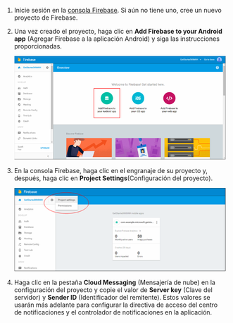 

1. Inicie sesión en la [consola Firebase](https://firebase.google.com/console/). Si aún no tiene uno, cree un nuevo proyecto de Firebase.
2. Una vez creado el proyecto, haga clic en **Add Firebase to your Android app** (Agregar Firebase a la aplicación Android) y siga las instrucciones proporcionadas.

    ![](./media/notification-hubs-enable-firebase-cloud-messaging/notification-hubs-add-firebase-to-android-app.png)
3. En la consola Firebase, haga clic en el engranaje de su proyecto y, después, haga clic en **Project Settings**(Configuración del proyecto).

    ![](./media/notification-hubs-enable-firebase-cloud-messaging/notification-hubs-firebase-console-project-settings.png)
4. Haga clic en la pestaña **Cloud Messaging** (Mensajería de nube) en la configuración del proyecto y copie el valor de **Server key** (Clave del servidor) y **Sender ID** (Identificador del remitente). Estos valores se usarán más adelante para configurar la directiva de acceso del centro de notificaciones y el controlador de notificaciones en la aplicación.
